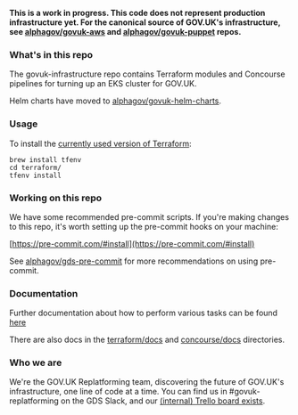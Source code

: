 **This is a work in progress. This code does not represent production infrastructure yet. For the canonical source of GOV.UK's infrastructure, see [alphagov/govuk-aws](https://github.com/alphagov/govuk-aws) and [alphagov/govuk-puppet](https://github.com/alphagov/govuk-puppet) repos.**

### What's in this repo

The govuk-infrastructure repo contains Terraform modules and Concourse pipelines for turning up an EKS cluster for GOV.UK.

Helm charts have moved to [alphagov/govuk-helm-charts](https://github.com/alphagov/govuk-helm-charts).

### Usage

To install the [currently used version of Terraform](./terraform/.terraform-version):

```shell
brew install tfenv
cd terraform/
tfenv install
```

### Working on this repo

We have some recommended pre-commit scripts. If you're making changes to this
repo, it's worth setting up the pre-commit hooks on your machine:

[https://pre-commit.com/#install](https://pre-commit.com/#install)

See [alphagov/gds-pre-commit](https://github.com/alphagov/gds-pre-commit) for
more recommendations on using pre-commit.

### Documentation

Further documentation about how to perform various tasks can be found [here](./docs)

There are also docs in the [terraform/docs](./terraform/docs) and
[concourse/docs](./concourse/docs) directories.

### Who we are

We're the GOV.UK Replatforming team, discovering the future of GOV.UK's infrastructure, one line of code at a time. You can find us in #govuk-replatforming on the GDS Slack, and our [(internal) Trello board exists](https://trello.com/b/u4FCzm53/).
